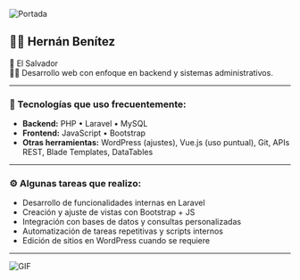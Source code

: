 ![Portada](https://raw.githubusercontent.com/rahulbanerjee26/githubProfileReadmeGenerator/main/banners/banner7.png)


## 👨‍💻 Hernán Benítez

📍 El Salvador  
🧑‍💻 Desarrollo web con enfoque en backend y sistemas administrativos.

---

### 🧰 Tecnologías que uso frecuentemente:

- **Backend:** PHP • Laravel • MySQL  
- **Frontend:** JavaScript • Bootstrap  
- **Otras herramientas:** WordPress (ajustes), Vue.js (uso puntual), Git, APIs REST, Blade Templates, DataTables

---

### ⚙️ Algunas tareas que realizo:

- Desarrollo de funcionalidades internas en Laravel  
- Creación y ajuste de vistas con Bootstrap + JS  
- Integración con bases de datos y consultas personalizadas  
- Automatización de tareas repetitivas y scripts internos  
- Edición de sitios en WordPress cuando se requiere

---

![GIF](https://media.giphy.com/media/qgQUggAC3Pfv687qPC/giphy.gif)

